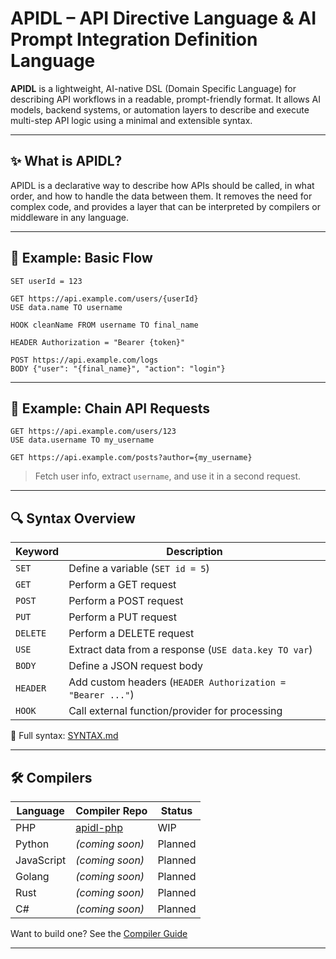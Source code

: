 # APIDL – API Directive Language & AI Prompt Integration Definition Language

**APIDL** is a lightweight, AI-native DSL (Domain Specific Language) for describing API workflows in a readable, prompt-friendly format. It allows AI models, backend systems, or automation layers to describe and execute multi-step API logic using a minimal and extensible syntax.

---

## ✨ What is APIDL?

APIDL is a declarative way to describe how APIs should be called, in what order, and how to handle the data between them. It removes the need for complex code, and provides a layer that can be interpreted by compilers or middleware in any language.

---

## 🧩 Example: Basic Flow

```apidl
SET userId = 123

GET https://api.example.com/users/{userId}
USE data.name TO username

HOOK cleanName FROM username TO final_name

HEADER Authorization = "Bearer {token}"

POST https://api.example.com/logs
BODY {"user": "{final_name}", "action": "login"}

````
---

## 🧪 Example: Chain API Requests

```apidl
GET https://api.example.com/users/123
USE data.username TO my_username

GET https://api.example.com/posts?author={my_username}
```
>Fetch user info, extract ```username```, and use it in a second request.

---

## 🔍 Syntax Overview

| **Keyword** | **Description** |
|-------------|-----------------|
| `SET`       | Define a variable (`SET id = 5`) |
| `GET`       | Perform a GET request |
| `POST`      | Perform a POST request |
| `PUT`       | Perform a PUT request |
| `DELETE`    | Perform a DELETE request |
| `USE`       | Extract data from a response (`USE data.key TO var`) |
| `BODY`      | Define a JSON request body |
| `HEADER`    | Add custom headers (`HEADER Authorization = "Bearer ..."`) |
| `HOOK`      | Call external function/provider for processing |

🔗 Full syntax: [SYNTAX.md](#)

---
## 🛠️ Compilers

| **Language**  | **Compiler Repo**         | **Status** |
|---------------|----------------------------|------------|
| PHP           | [apidl-php](#)             | WIP        |
| Python        | *(coming soon)*            | Planned    |
| JavaScript    | *(coming soon)*            | Planned    |
| Golang        | *(coming soon)*            | Planned    |
| Rust          | *(coming soon)*            | Planned    |
| C#            | *(coming soon)*            | Planned    |


Want to build one? See the [Compiler Guide](#)

---
